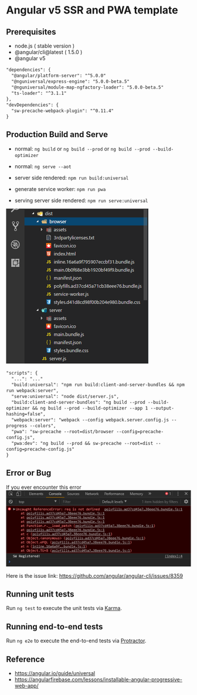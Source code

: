 # Angular v5 SSR and PWA template

## Prerequisites

* node.js ( stable version )
* @angular/cli@latest ( 1.5.0 )
* @angular v5

```
"dependencies": {
  "@angular/platform-server": "^5.0.0"
  "@nguniversal/express-engine": "5.0.0-beta.5"
  "@nguniversal/module-map-ngfactory-loader": "5.0.0-beta.5"
  "ts-loader": "^3.1.1"
},
"devDependencies": {
  "sw-precache-webpack-plugin": "^0.11.4"
}
```

## Production Build and Serve

* normal: `ng build` or `ng build --prod` or `ng build --prod --build-optimizer`
* normal: `ng serve --aot`

* server side rendered: `npm run build:universal`
* generate service worker: `npm run pwa`
* serving server side rendered: `npm run serve:universal`

![build](./docs/screenshots/build.png "This should be the output after the build process")

```
"scripts": {
  "...": "..."
  "build:universal": "npm run build:client-and-server-bundles && npm run webpack:server",
  "serve:universal": "node dist/server.js",
  "build:client-and-server-bundles": "ng build --prod --build-optimizer && ng build --prod --build-optimizer --app 1 --output-hashing=false",
  "webpack:server": "webpack --config webpack.server.config.js --progress --colors",
  "pwa": "sw-precache --root=dist/browser --config=precache-config.js",
  "pwa:dev": "ng build --prod && sw-precache --root=dist --config=precache-config.js"
}
```

## Error or Bug

If you ever encounter this error
![req-error](./docs/screenshots/req-error.png "Please refer to the link below")

Here is the issue link: https://github.com/angular/angular-cli/issues/8359

## Running unit tests

Run `ng test` to execute the unit tests via [Karma](https://karma-runner.github.io).

## Running end-to-end tests

Run `ng e2e` to execute the end-to-end tests via [Protractor](http://www.protractortest.org/).

## Reference

* https://angular.io/guide/universal
* https://angularfirebase.com/lessons/installable-angular-progressive-web-app/
